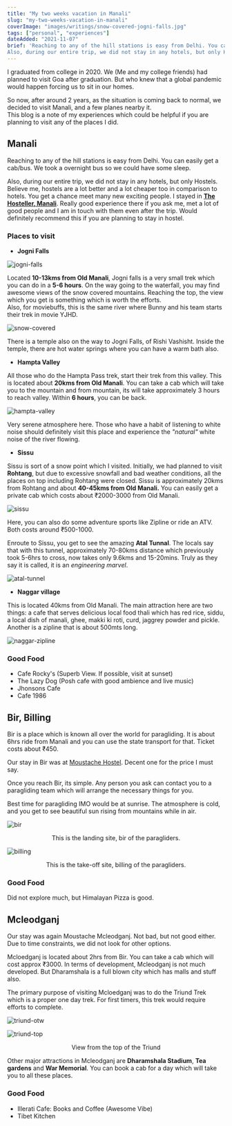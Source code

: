 ```yaml
---
title: "My two weeks vacation in Manali"
slug: "my-two-weeks-vacation-in-manali"
coverImage: "images/writings/snow-covered-jogni-falls.jpg"
tags: ["personal", "experiences"]
dateAdded: "2021-11-07"
brief: 'Reaching to any of the hill stations is easy from Delhi. You can easily get a cab/bus. We took a overnight bus so we could have some sleep.
Also, during our entire trip, we did not stay in any hotels, but only Hostels...'
---
```


I graduated from college in 2020. We (Me and my college friends) had planned to visit Goa after graduation. But who knew that a global pandemic would happen forcing us to sit in our homes.

So now, after around 2 years, as the situation is coming back to normal, we decided to visit Manali, and a few planes nearby it.\
This blog is a note of my experiences which could be helpful if you are planning to visit any of the places I did.

## Manali

Reaching to any of the hill stations is easy from Delhi. You can easily get a cab/bus. We took a overnight bus so we could have some sleep.

Also, during our entire trip, we did not stay in any hotels, but only Hostels. Believe me, hostels are a lot better and a lot cheaper too in comparison to hotels. You get a chance meet many new exciting people. I stayed in **[The Hosteller, Manali](https://thehosteller.com/hostels/manali/)**. Really good experience there if you ask me, met a lot of good people and I am in touch with them even after the trip. Would definitely recommend this if you are planning to stay in hostel.

### Places to visit

- **Jogni Falls**

![jogni-falls](../images/writings/jogni-falls.jpg)

Located **10-13kms from Old Manali**, Jogni falls is a very small trek which you can do in a **5-6 hours**. On the way going to the waterfall, you may find awesome views of the snow covered mountains. Reaching the top, the view which you get is something which is worth the efforts.\
Also, for moviebuffs, this is the same river where Bunny and his team starts their trek in movie YJHD.

![snow-covered](../images/writings//snow-covered-jogni-falls.jpg)


There is a temple also on the way to Jogni Falls, of Rishi Vashisht. Inside the temple, there are hot water springs where you can have a warm bath also.

- **Hampta Valley**

All those who do the Hampta Pass trek, start their trek from this valley. This is located about **20kms from Old Manali**. You can take a cab which will take you to the mountain and from mountain, its will take approximately 3 hours to reach valley. Within **6 hours**, you can be back.

![hampta-valley](../images/writings//hampta-valley.jpg)

Very serene atmosphere here. Those who have a habit of listening to white noise should definitely visit this place and experience the *"natural"* white noise of the river flowing. 

- **Sissu**

Sissu is sort of a snow point which I visited. Initially, we had planned to visit **Rohtang**, but due to excessive snowfall and bad weather conditions, all the places on top including Rohtang were closed. Sissu is approximately 20kms from Rohtang and about **40-45kms from Old Manali.** You can easily get a private cab which costs about ₹2000-3000 from Old Manali.

![sissu](../images/writings//sissu.jpg)

Here, you can also do some adventure sports like Zipline or ride an ATV. Both costs around ₹500-1000.

Enroute to Sissu, you get to see the amazing **Atal Tunnal**. The locals say that with this tunnel, approximately 70-80kms distance which previously took 5-6hrs to cross, now takes only 9.6kms and 15-20mins. Truly as they say it is called, it is an *engineering marvel*.

![atal-tunnel](../images/writings//atal-tunnel.jpg)

- **Naggar village**

This is located 40kms from Old Manali.
The main attraction here are two things: a cafe that serves delicious local food thali which has red rice, siddu, a local dish of manali, ghee, makki ki roti, curd, jaggrey powder and pickle. Another is a zipline that is about 500mts long.

![naggar-zipline](../images/writings//naggar-zipline.jpg)

### Good Food

- Cafe Rocky's (Superb View. If possible, visit at sunset)
- The Lazy Dog (Posh cafe with good ambience and live music)
- Jhonsons Cafe
- Cafe 1986 


## Bir, Billing

Bir is a place which is known all over the world for paragliding. It is about 6hrs ride from Manali and you can use the state transport for that. Ticket costs about ₹450.

Our stay in Bir was at [Moustache Hostel](https://moustachescapes.com/accommodation/Hostel/moustache-bir). Decent one for the price I must say.

Once you reach Bir, its simple. Any person you ask can contact you to a paragliding team which will arrange the necessary things for you. 

Best time for paragliding IMO would be at sunrise. The atmosphere is cold, and you get to see beautiful sun rising from mountains while in air. 

![bir](../images/writings//bir.jpg)
<p align="center">This is the landing site, bir of the paragliders.</p>

![billing](../images/writings//billing.jpg)
<p align="center">This is the take-off site, billing of the paragliders.</p>

### Good Food

Did not explore much, but Himalayan Pizza is good.

## Mcleodganj

Our stay was again Moustache Mcleodganj. Not bad, but not good either. Due to time constraints, we did not look for other options.

Mcloedganj is located about 2hrs from Bir. You can take a cab which will cost approx ₹3000. In terms of development, Mcleodganj is not much developed. But Dharamshala is a full blown city which has malls and stuff also.

The primary purpose of visiting Mcloedganj was to do the Triund Trek which is a proper one day trek. For first timers, this trek would require efforts to complete.

![triund-otw](../images/writings//triund-otw.jpg)

![triund-top](../images/writings//triund-top.jpg)
<p align="center">View from the top of the Triund</p>

Other major attractions in Mcleodganj are **Dharamshala Stadium**, **Tea gardens** and **War Memorial**. You can book a cab for a day which will take you to all these places.

### Good Food

- Illerati Cafe: Books and Coffee (Awesome Vibe)
- Tibet Kitchen
